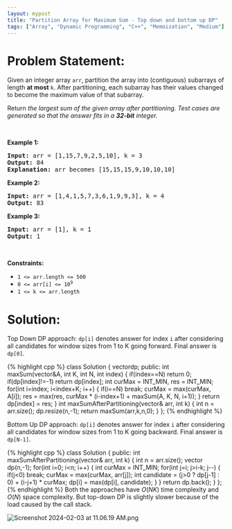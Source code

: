 ```yaml
---
layout: mypost
title: "Partition Array for Maximum Sum - Top down and bottom up DP"
tags: ["Array", "Dynamic Programming", "C++", "Memoization", "Medium"]
---
```

# Problem Statement:
<p>Given an integer array <code>arr</code>, partition the array into (contiguous) subarrays of length <strong>at most</strong> <code>k</code>. After partitioning, each subarray has their values changed to become the maximum value of that subarray.</p>

<p>Return <em>the largest sum of the given array after partitioning. Test cases are generated so that the answer fits in a <strong>32-bit</strong> integer.</em></p>

<p>&nbsp;</p>
<p><strong class="example">Example 1:</strong></p>

<pre>
<strong>Input:</strong> arr = [1,15,7,9,2,5,10], k = 3
<strong>Output:</strong> 84
<strong>Explanation:</strong> arr becomes [15,15,15,9,10,10,10]
</pre>

<p><strong class="example">Example 2:</strong></p>

<pre>
<strong>Input:</strong> arr = [1,4,1,5,7,3,6,1,9,9,3], k = 4
<strong>Output:</strong> 83
</pre>

<p><strong class="example">Example 3:</strong></p>

<pre>
<strong>Input:</strong> arr = [1], k = 1
<strong>Output:</strong> 1
</pre>

<p>&nbsp;</p>
<p><strong>Constraints:</strong></p>

<ul>
	<li><code>1 &lt;= arr.length &lt;= 500</code></li>
	<li><code>0 &lt;= arr[i] &lt;= 10<sup>9</sup></code></li>
	<li><code>1 &lt;= k &lt;= arr.length</code></li>
</ul>

# Solution:
Top Down DP approach: `dp[i]` denotes answer for index `i` after considering all candidates for window sizes from 1 to K going forward. Final answer is `dp[0]`.

 {% highlight cpp %} 
class Solution {
    vector<int>dp;
public:
    int maxSum(vector<int>&A, int K, int N, int index)
    {
        if(index==N) return 0;
        if(dp[index]!=-1) return dp[index];
        int curMax = INT_MIN, res = INT_MIN;
        for(int i=index; i<index+K; i++)
        {
            if(i==N) break;
            curMax = max(curMax, A[i]);
            res = max(res, curMax * (i-index+1) + maxSum(A, K, N, i+1));
        }
        return dp[index] = res;
    }
    int maxSumAfterPartitioning(vector<int>& arr, int k) 
    {
        int n = arr.size();
        dp.resize(n,-1);
        return maxSum(arr,k,n,0);
    }
};
 {% endhighlight %}

Bottom Up DP approach: `dp[i]` denotes answer for index `i` after considering all candidates for window sizes from 1 to K going backward. Final answer is `dp[N-1]`.

 {% highlight cpp %} 
class Solution {
public:
    int maxSumAfterPartitioning(vector<int>& arr, int k) 
    {
        int n = arr.size();
        vector<int> dp(n,-1);
        for(int i=0; i<n; i++)
        {
            int curMax = INT_MIN;
            for(int j=i; j>i-k; j--)
            {
                if(j<0) break;
                curMax = max(curMax, arr[j]);
                int candidate = (j>0 ? dp[j-1] : 0) + (i-j+1) * curMax;
                dp[i] = max(dp[i], candidate);
            }
        }
        return dp.back();
    }
};
 {% endhighlight %}
Both the approaches have $O(NK)$ time complexity and $O(N)$ space complexity. But top-down DP is slightly slower because of the load caused by the call stack.


![Screenshot 2024-02-03 at 11.06.19 AM.png](https://assets.leetcode.com/users/images/d5fb3228-68cc-4c04-8796-e654dede8c7f_1706938606.3706944.png)
